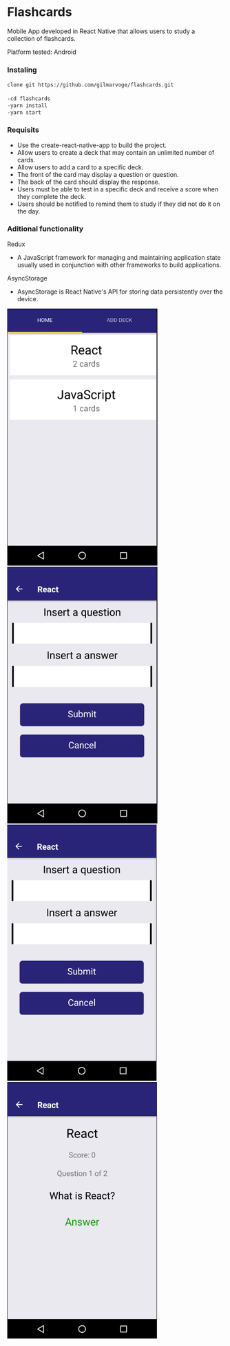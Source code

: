 # Flashcards
Mobile App developed in React Native that allows users to study a collection of flashcards.

Platform tested: Android

### Instaling

```
clone git https://github.com/gilmarvoge/flashcards.git

-cd flashcards
-yarn install
-yarn start

```

### Requisits
- Use the create-react-native-app to build the project.
- Allow users to create a deck that may contain an unlimited number of cards.
- Allow users to add a card to a specific deck.
- The front of the card may display a question or question.
- The back of the card should display the response.
- Users must be able to test in a specific deck and receive a score when they complete the deck.
- Users should be notified to remind them to study if they did not do it on the day.

### Aditional functionality
Redux 
- A JavaScript framework for managing and maintaining application state usually used in conjunction with other frameworks to build applications.

AsyncStorage 
- AsyncStorage is React Native's API for storing data persistently over the device.  

![](Home.png)
![](AddDeck.png)
![](addCard.png)
![](viewQuiz.png)
